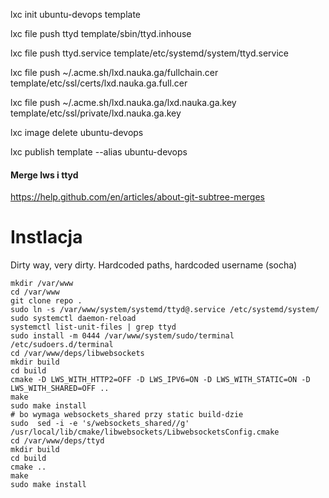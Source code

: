lxc init ubuntu-devops template

lxc file push ttyd template/sbin/ttyd.inhouse

lxc file push ttyd.service template/etc/systemd/system/ttyd.service

lxc file push  ~/.acme.sh/lxd.nauka.ga/fullchain.cer template/etc/ssl/certs/lxd.nauka.ga.full.cer

lxc file push  ~/.acme.sh/lxd.nauka.ga/lxd.nauka.ga.key template/etc/ssl/private/lxd.nauka.ga.key


lxc image delete ubuntu-devops

lxc publish template --alias ubuntu-devops

#### Merge lws i ttyd
https://help.github.com/en/articles/about-git-subtree-merges


# Instlacja

Dirty way, very dirty. Hardcoded paths, hardcoded username (socha)

```
mkdir /var/www
cd /var/www
git clone repo .
sudo ln -s /var/www/system/systemd/ttyd@.service /etc/systemd/system/
sudo systemctl daemon-reload
systemctl list-unit-files | grep ttyd
sudo install -m 0444 /var/www/system/sudo/terminal /etc/sudoers.d/terminal
cd /var/www/deps/libwebsockets
mkdir build
cd build
cmake -D LWS_WITH_HTTP2=OFF -D LWS_IPV6=ON -D LWS_WITH_STATIC=ON -D LWS_WITH_SHARED=OFF ..
make
sudo make install
# bo wymaga websockets_shared przy static build-dzie
sudo  sed -i -e 's/websockets_shared//g' /usr/local/lib/cmake/libwebsockets/LibwebsocketsConfig.cmake
cd /var/www/deps/ttyd
mkdir build
cd build
cmake ..
make
sudo make install

```


